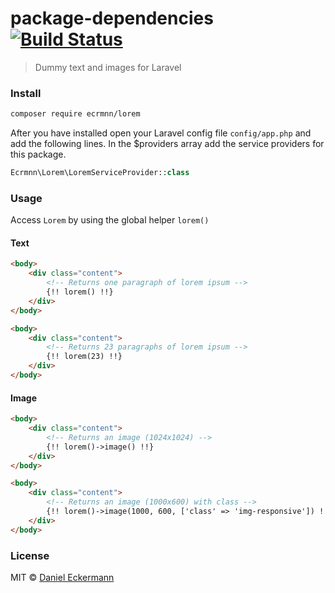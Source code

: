 # package-dependencies [![Build Status](https://travis-ci.org/ecrmnn/lorem.svg?branch=master)](https://travis-ci.org/ecrmnn/lorem)

> Dummy text and images for Laravel

### Install
```bash
composer require ecrmnn/lorem
```

After you have installed open your Laravel config file ``config/app.php`` and add the following lines.
In the $providers array add the service providers for this package.
```php
Ecrmnn\Lorem\LoremServiceProvider::class
```

### Usage
Access ``Lorem`` by using the global helper ``lorem()``

#### Text
```html
<body>
    <div class="content">
        <!-- Returns one paragraph of lorem ipsum -->
        {!! lorem() !!}
    </div>
</body>
```
```html
<body>
    <div class="content">
        <!-- Returns 23 paragraphs of lorem ipsum -->
        {!! lorem(23) !!}
    </div>
</body>
```

#### Image
```html
<body>
    <div class="content">
        <!-- Returns an image (1024x1024) -->
        {!! lorem()->image() !!}
    </div>
</body>
```

```html
<body>
    <div class="content">
        <!-- Returns an image (1000x600) with class -->
        {!! lorem()->image(1000, 600, ['class' => 'img-responsive']) !!}
    </div>
</body>
```

### License
MIT © [Daniel Eckermann](http://danieleckermann.com)